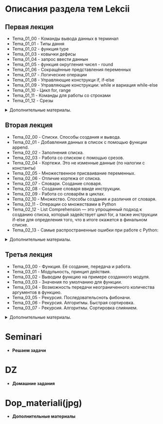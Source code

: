 # Описания раздела тем Lekcii
## Первая лекция
* Tema_01_00 - Команды вывода данных в терминал
* Tema_01_01 - Типы дання
* Tema_01_02 - функция type
* Tema_01_03 - ковычки дефисы
* Tema_01_04 - запрос ввести даннын
* Tema_01_05 - функция округления чисел - round
* Tema_01_06 - Сокращённые представления переменных
* Tema_01_07 - Логические операции
* Tema_01_08 - Управляющие конструкци if, if-else
* Tema_01_09 - Управляющие конструкции: while и вариация while-else
* Tema_01_10 - Цикл for, range
* Tema_01_11 - Команды для работы со строками
* Tema_01_12 - Срезы
<details>
<summary> Дополнительные материалы.</summary>

![Дополнительные материалы](Dop_materiali(jpg)/Tipi_dannih.jpg)

![Дополнительные материалы](Dop_materiali(jpg)/Arifmitika.jpg)

![Дополнительные материалы](Dop_materiali(jpg)/Logicheskie_operacii.jpg)
</details>

## Вторая лекция
* Tema_02_00 - Списки. Способы создания и вывода.
* Tema_02_01 - Добавления данных в список с помощью функции append.
* Tema_02_02 - Заполнения списка.
* Tema_02_03 - Работа со списком с помощью срезов.
* Tema_02_04 - Кортежи. Это не изменные данные (по налогии с константы)
* Tema_02_05 - Множественное присваивание переменных.
* Tema_02_06 - Отличие кортежа от списка.
* Tema_02_07 - Словари. Создание словаря.
* Tema_02_08 - Создание словаря ввиде инструкции.
* Tema_02_09 - Работа со словарём в циклах.
* Tema_02_10 - Множество. Способы создания и различия от словаря.
* Tema_02_11 - Операции со множествами в Python
* Tema_02_12 - List Comprehension — это упрощенный подход к созданию списка, который
задействует цикл for, а также инструкции if-else для определения того, что в итоге
окажется в финальном списке.
* Tema_02_13 - Самые распространенные ошибки при работе с Python:
<details>
<summary> Дополнительные материалы. </summary>

![Дополнительные материалы](Dop_materiali(jpg)/Tablica.jpg)
</details>

## Третья лекция
* Tema_03_00 - Функция. Её создание, передача и работа.
* Tema_03_01 - Модульность, принцип действия.
* Tema_03_02 - Выводим функцию на примере созданного модуля.
* Tema_03_03 - Значения по умолчанию для функции.
* Tema_03_04 - Возможность передачи неограниченного количества аргументов в функцию.
* Tema_03_05 - Рекурсия. Последовательсноть фибоначи.
* Tema_03_06 - Рекурсия. Алгоритмы. Быстрая сортировка.
* Tema_03_07 - Рекурсия. Алгоритмы. Сортировка слиянием.
<details>
<summary> Дополнительные материалы. </summary>

![Дополнительные материалы](Dop_materiali(jpg)/Piton_Sor.jpg)
</details>


# Seminari
* **Решаем задачи**
# DZ
* **Домашние задания** 
# Dop_materiali(jpg)
* **Дополнительные материалы**
